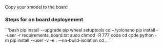 Copy your xmodel to the board

### Steps for on board deployement
``'bash
    pip install --upgrade pip wheel setuptools
    cd ~/yolonano
    pip install --user -r requirements_board.txt
    sudo chmod -R 777 code
    cd code
    python -m pip install --user -v -e . --no-build-isolation
    cd ..
    ```



